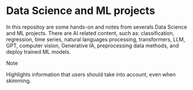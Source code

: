 # Data Science and ML projects

In this repositoy are some hands-on and notes from severals Data Science and ML projects. 
There are AI related content, such as: classification, regression, time series, natural languages processing, transformers, LLM, GPT, computer vision, Generative IA, preprocessing data methods, and deploy trained ML models.

> [!NOTE]  
> Highlights information that users should take into account, even when skimming.

